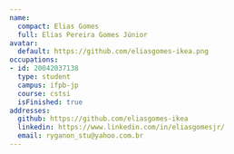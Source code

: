 ```yaml
---
name:
  compact: Elias Gomes
  full: Elias Pereira Gomes Júnior
avatar:
  default: https://github.com/eliasgomes-ikea.png
occupations:
- id: 20042037138
  type: student
  campus: ifpb-jp
  course: cstsi
  isFinished: true
addresses:
  github: https://github.com/eliasgomes-ikea
  linkedin: https://www.linkedin.com/in/eliasgomesjr/
  email: ryganon_stu@yahoo.com.br
---
```

